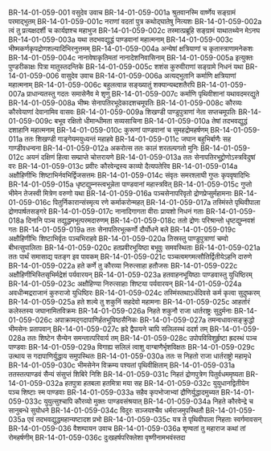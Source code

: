 BR-14-01-059-001	वसुदेव उवाच
BR-14-01-059-001a	श्रुतवानस्मि वार्ष्णेय सङ्ग्रामं परमाद्भुतम्
BR-14-01-059-001c	नराणां वदतां पुत्र कथोद्घातेषु नित्यशः
BR-14-01-059-002a	त्वं तु प्रत्यक्षदर्शी च कार्यज्ञश्च महाभुज
BR-14-01-059-002c	तस्मात्प्रब्रूहि सङ्ग्रामं याथातथ्येन मेऽनघ
BR-14-01-059-003a	यथा तदभवद्युद्धं पाण्डवानां महात्मनाम्
BR-14-01-059-003c	भीष्मकर्णकृपद्रोणशल्यादिभिरनुत्तमम्
BR-14-01-059-004a	अन्येषां क्षत्रियाणां च कृतास्त्राणामनेकशः
BR-14-01-059-004c	नानावेषाकृतिमतां नानादेशनिवासिनाम्
BR-14-01-059-005a	इत्युक्तः पुण्डरीकाक्षः पित्रा मातुस्तदन्तिके
BR-14-01-059-005c	शशंस कुरुवीराणां सङ्ग्रामे निधनं यथा
BR-14-01-059-006	वासुदेव उवाच
BR-14-01-059-006a	अत्यद्भुतानि कर्माणि क्षत्रियाणां महात्मनाम्
BR-14-01-059-006c	बहुलत्वान्न सङ्ख्यातुं शक्यान्यब्दशतैरपि
BR-14-01-059-007a	प्राधान्यतस्तु गदतः समासेनैव मे शृणु
BR-14-01-059-007c	कर्माणि पृथिवीशानां यथावदमरद्युते
BR-14-01-059-008a	भीष्मः सेनापतिरभूदेकादशचमूपतिः
BR-14-01-059-008c	कौरव्यः कौरवेयाणां देवानामिव वासवः
BR-14-01-059-009a	शिखण्डी पाण्डुपुत्राणां नेता सप्तचमूपतिः
BR-14-01-059-009c	बभूव रक्षितो धीमान्धीमता सव्यसाचिना
BR-14-01-059-010a	तेषां तदभवद्युद्धं दशाहानि महात्मनाम्
BR-14-01-059-010c	कुरूणां पाण्डवानां च सुमहद्रोमहर्षणम्
BR-14-01-059-011a	ततः शिखण्डी गाङ्गेयमयुध्यन्तं महाहवे
BR-14-01-059-011c	जघान बहुभिर्बाणैः सह गाण्डीवधन्वना
BR-14-01-059-012a	अकरोत्स ततः कालं शरतल्पगतो मुनिः
BR-14-01-059-012c	अयनं दक्षिणं हित्वा सम्प्राप्ते चोत्तरायणे
BR-14-01-059-013a	ततः सेनापतिरभूद्द्रोणोऽस्त्रविदुषां वरः
BR-14-01-059-013c	प्रवीरः कौरवेन्द्रस्य काव्यो दैत्यपतेरिव
BR-14-01-059-014a	अक्षौहिणीभिः शिष्टाभिर्नवभिर्द्विजसत्तमः
BR-14-01-059-014c	संवृतः समरश्लाघी गुप्तः कृपवृषादिभिः
BR-14-01-059-015a	धृष्टद्युम्नस्त्वभून्नेता पाण्डवानां महास्त्रवित्
BR-14-01-059-015c	गुप्तो भीमेन तेजस्वी मित्रेण वरुणो यथा
BR-14-01-059-016a	पञ्चसेनापरिवृतो द्रोणप्रेप्सुर्महामनाः
BR-14-01-059-016c	पितुर्निकारान्संस्मृत्य रणे कर्माकरोन्महत्
BR-14-01-059-017a	तस्मिंस्ते पृथिवीपाला द्रोणपार्षतसङ्गरे
BR-14-01-059-017c	नानादिगागता वीराः प्रायशो निधनं गताः
BR-14-01-059-018a	दिनानि पञ्च तद्युद्धमभूत्परमदारुणम्
BR-14-01-059-018c	ततो द्रोणः परिश्रान्तो धृष्टद्युम्नवशं गतः
BR-14-01-059-019a	ततः सेनापतिरभूत्कर्णो दौर्योधने बले
BR-14-01-059-019c	अक्षौहिणीभिः शिष्टाभिर्वृतः पञ्चभिराहवे
BR-14-01-059-020a	तिस्रस्तु पाण्डुपुत्राणां चम्वो बीभत्सुपालिताः
BR-14-01-059-020c	हतप्रवीरभूयिष्ठा बभूवुः समवस्थिताः
BR-14-01-059-021a	ततः पार्थं समासाद्य पतङ्ग इव पावकम्
BR-14-01-059-021c	पञ्चत्वमगमत्सौतिर्द्वितीयेऽहनि दारुणे
BR-14-01-059-022a	हते कर्णे तु कौरव्या निरुत्साहा हतौजसः
BR-14-01-059-022c	अक्षौहिणीभिस्तिसृभिर्मद्रेशं पर्यवारयन्
BR-14-01-059-023a	हतवाहनभूयिष्ठाः पाण्डवास्तु युधिष्ठिरम्
BR-14-01-059-023c	अक्षौहिण्या निरुत्साहाः शिष्टया पर्यवारयन्
BR-14-01-059-024a	अवधीन्मद्रराजानं कुरुराजो युधिष्ठिरः
BR-14-01-059-024c	तस्मिंस्तथाऽर्धदिवसे कर्म कृत्वा सुदुष्करम्
BR-14-01-059-025a	हते शल्ये तु शकुनिं सहदेवो महामनाः
BR-14-01-059-025c	आहर्तारं कलेस्तस्य जघानामितविक्रमः
BR-14-01-059-026a	निहते शकुनौ राजा धार्तराष्ट्रः सुदुर्मनाः
BR-14-01-059-026c	अपाक्रामद्गदापाणिर्हतभूयिष्ठसैनिकः
BR-14-01-059-027a	तमन्वधावत्सङ्क्रुद्धो भीमसेनः प्रतापवान्
BR-14-01-059-027c	ह्रदे द्वैपायने चापि सलिलस्थं ददर्श तम्
BR-14-01-059-028a	ततः शिष्टेन सैन्येन समन्तात्परिवार्य तम्
BR-14-01-059-028c	उपोपविविशुर्हृष्टा ह्रदस्थं पञ्च पाण्डवाः
BR-14-01-059-029a	विगाह्य सलिलं त्वाशु वाग्बाणैर्भृशविक्षतः
BR-14-01-059-029c	उत्थाय स गदापाणिर्युद्धाय समुपस्थितः
BR-14-01-059-030a	ततः स निहतो राजा धार्तराष्ट्रो महामृधे
BR-14-01-059-030c	भीमसेनेन विक्रम्य पश्यतां पृथिवीक्षिताम्
BR-14-01-059-031a	ततस्तत्पाण्डवं सैन्यं संसुप्तं शिबिरे निशि
BR-14-01-059-031c	निहतं द्रोणपुत्रेण पितुर्वधममृष्यता
BR-14-01-059-032a	हतपुत्रा हतबला हतमित्रा मया सह
BR-14-01-059-032c	युयुधानद्वितीयेन पञ्च शिष्टाः स्म पाण्डवाः
BR-14-01-059-033a	सहैव कृपभोजाभ्यां द्रौणिर्युद्धादमुच्यत
BR-14-01-059-033c	युयुत्सुश्चापि कौरव्यो मुक्तः पाण्डवसंश्रयात्
BR-14-01-059-034a	निहते कौरवेन्द्रे च सानुबन्धे सुयोधने
BR-14-01-059-034c	विदुरः सञ्जयश्चैव धर्मराजमुपस्थितौ
BR-14-01-059-035a	एवं तदभवद्युद्धमहान्यष्टादश प्रभो
BR-14-01-059-035c	यत्र ते पृथिवीपाला निहताः स्वर्गमावसन्
BR-14-01-059-036	वैशम्पायन उवाच
BR-14-01-059-036a	शृण्वतां तु महाराज कथां तां रोमहर्षणीम्
BR-14-01-059-036c	दुःखहर्षपरिक्लेशा वृष्णीनामभवंस्तदा
